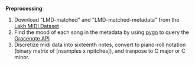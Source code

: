 
__Preprocessing__:

1. Download "LMD-matched" and "LMD-matched-metadata" from the [Lakh MIDI Dataset](http://colinraffel.com/projects/lmd/)
2. Find the mood of each song in the metadata by using [pygn](https://github.com/cweichen/pygn) to query the [Gracenote API](https://developer.gracenote.com/web-api)
3. Discretize midi data into sixteenth notes, convert to piano-roll notation (binary matrix of [nsamples x npitches]), and tranpose to C major or C minor.
